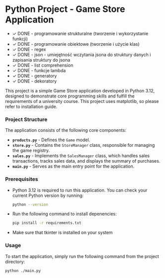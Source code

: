 # Python Project - Game Store Application

* ✓ DONE - programowanie strukturalne (tworzenie i wykorzystanie funkcji)
* ✓ DONE - programowanie obiektowe (tworzenie i użycie klas)
* ✓ DONE - regex
* ✓ DONE - json - umiejętność wczytania jsona do struktury danych i zapisania struktury do jsona
* ✓ DONE - list comprehension
* ✓ DONE - funkcje lambda
* ✓ DONE - generatory
* ✓ DONE - dekoratory


This project is a simple Game Store application developed in Python 3.12, designed to demonstrate core programming skills and fulfill the requirements of a university course. This project uses matplotlib, so please refer to installation guide.

### Project Structure
The application consists of the following core components:

* **`products.py`** - Defines the `Game` model.
* **`store.py`** - Contains the `StoreManager` class, responsible for managing the game registry.
* **`sales.py`** - Implements the `SalesManager` class, which handles sales transactions, tracks sales data, and displays the summary of purchases.
* **`main.py`** - Serves as the main entry point for the application.

### Prerequisites
- Python 3.12 is required to run this application. You can check your current Python version by running:
  ```sh
  python --version
  ```
- Run the following command to install depenencies:
  ```sh
  pip install -r requirements.txt
  ```
- Make sure that tkinter is installed on your system

### Usage
To start the application, simply run the following command from the project directory:
```sh
python ./main.py
```